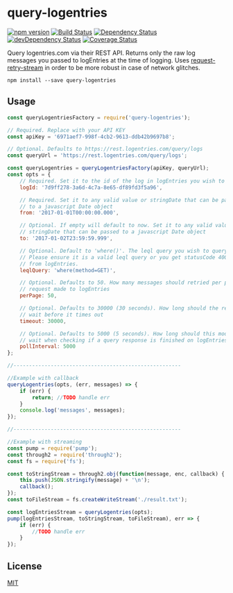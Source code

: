 # query-logentries

[![npm version](https://badge.fury.io/js/query-logentries.svg)](https://badge.fury.io/js/query-logentries) [![Build Status](https://travis-ci.org/Oligrand/query-logentries.svg?branch=master)](https://travis-ci.org/Oligrand/query-logentries) [![Dependency Status](https://david-dm.org/Oligrand/query-logentriess.svg)](https://david-dm.org/Oligrand/query-logentries) [![devDependency Status](https://david-dm.org/Oligrand/query-logentries/dev-status.svg)](https://david-dm.org/Oligrand/query-logentries#info=devDependencies) [![Coverage Status](https://coveralls.io/repos/github/Oligrand/query-logentries/badge.svg?branch=master)](https://coveralls.io/github/Oligrand/query-logentries?branch=master)

Query logentries.com via their REST API. Returns only the raw log messages you passed to logEntries at the time of logging. Uses [request-retry-stream](https://www.npmjs.com/package/request-retry-stream) in order to be more robust in case of network glitches.

	npm install --save query-logentries

## Usage

```javascript
const queryLogentriesFactory = require('query-logentries');

// Required. Replace with your API KEY
const apiKey = '6971aef7-998f-4cb2-9613-ddb42b9697b8';

// Optional. Defaults to https://rest.logentries.com/query/logs
const queryUrl = 'https://rest.logentries.com/query/logs';

const queryLogentries = queryLogentriesFactory(apiKey, queryUrl);
const opts = {
	// Required. Set it to the id of the log in logEntries you wish to query
	logId: '7d9ff278-3a6d-4c7a-8e65-df89fd3f5a96',

	// Required. Set it to any valid value or stringDate that can be passed
	// to a javascript Date object
	from: '2017-01-01T00:00:00.000',

	// Optional. If empty will default to now. Set it to any valid value or
	// stringDate that can be passed to a javascript Date object
	to: '2017-01-02T23:59:59.999',

	// Optional. Default to 'where()'. The leql query you wish to query with.
	// Please ensure it is a valid leql query or you get statusCode 400 errors
	// from logEntries.
	leqlQuery: 'where(method=GET)',

	// Optional. Defaults to 50. How many messages should retried per paging
	// request made to logEntries
	perPage: 50,

	// Optional. Defaults to 30000 (30 seconds). How long should the request
	// wait before it times out
	timeout: 30000,

	// Optional. Defaults to 5000 (5 seconds). How long should this module
	// wait when checking if a query response is finished on logEntries
	pollInterval: 5000
};

//------------------------------------------------------

//Example with callback
queryLogentries(opts, (err, messages) => {
	if (err) {
		return; //TODO handle err
	}
	console.log('messages', messages);
});

//------------------------------------------------------

//Example with streaming
const pump = require('pump');
const through2 = require('through2');
const fs = require('fs');

const toStringStream = through2.obj(function(message, enc, callback) {
	this.push(JSON.stringify(message) + '\n');
	callback();
});
const toFileStream = fs.createWriteStream('./result.txt');

const logEntriesStream = queryLogentries(opts);
pump(logEntriesStream, toStringStream, toFileStream), err => {
	if (err) {
		//TODO handle err
	}
});

```

## License

[MIT](http://opensource.org/licenses/MIT)
